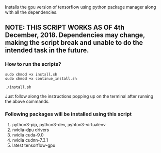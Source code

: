  Installs the gpu version of tensorflow using python package manager along with all the dependencies.

## NOTE: THIS SCRIPT WORKS AS OF 4th December, 2018. Dependencies may change, making the script break and unable to do the intended task in the future.


### How to run the scripts?
```
sudo chmod +x install.sh
sudo chmod +x continue_install.sh

./install.sh
```

Just follow along the instructions popping up on the terminal after running the above commands.

### Following packages will be installed using this script
1. python3-pip, python3-dev, pyhton3-virtualenv
2. nvidia-dpu drivers
3. nvidia cuda-9.0
4. nvidia cudnn-7.3.1
5. latest tensorflow-gpu

